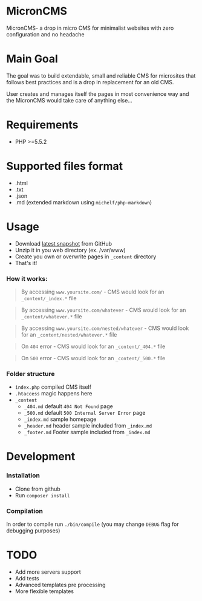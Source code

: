# MicronCMS
MicronCMS- a drop in micro CMS for minimalist websites with zero configuration and no headache

# Main Goal
The goal was to build extendable, small and reliable CMS for microsites
that follows best practices and is a drop in replacement for an old CMS.

User creates and manages itself the pages in most convenience way and the MicronCMS would take care of anything else...

# Requirements
 - PHP >=5.5.2
 
# Supported files format
 - .html
 - .txt
 - .json
 - .md (extended markdown using `michelf/php-markdown`)
 
# Usage
 - Download [latest snapshot](https://github.com/AlexanderC/MicronCMS/raw/master/snapshots/1429620176_master.zip "Latest snapshot") from GitHub
 - Unzip it in you web directory (ex. /var/www)
 - Create you own or overwrite pages in `_content` directory
 - That's it!
 
### How it works: 
 
> By accessing `www.yoursite.com/` - CMS would look for an `_content/_index.*` file

> By accessing `www.yoursite.com/whatever` - CMS would look for an `_content/whatever.*` file

> By accessing `www.yoursite.com/nested/whatever` - CMS would look for an `_content/nested/whatever.*` file

> On `404` error - CMS would look for an `_content/_404.*` file

> On `500` error - CMS would look for an `_content/_500.*` file
 
### Folder structure
 - `index.php` compiled CMS itself
 - `.htaccess` magic happens here
 - `_content`
    - `_404.md` default `404 Not Found` page   
    - `_500.md` default `500 Internal Server Error` page
    - `_index.md` sample homepage
    - `_header.md` header sample included from `_index.md`
    - `_footer.md` Footer sample included from `_index.md`
 
# Development
### Installation
 - Clone from github
 - Run `composer install`
 
### Compilation
In order to compile run `./bin/compile` (you may change `DEBUG` flag for debugging purposes)

# TODO
 - Add more servers support
 - Add tests
 - Advanced templates pre processing
 - More flexible templates